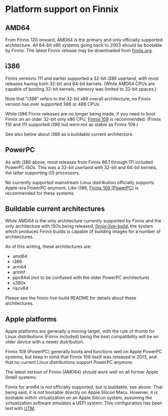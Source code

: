 # Platform support on Finnix

## AMD64

From Finnix 120 onward, AMD64 is the primary and only officially supported architecture. All 64-bit x86 systems going back to 2003 should be bootable by Finnix.  The latest Finnix release may be downloaded from [finnix.org](https://www.finnix.org/).

## i386

Finnix versions 111 and earlier supported a 32-bit i386 userland, with most releases having both 32-bit and 64-bit kernels. (While AMD64 CPUs are capable of booting 32-bit kernels, memory was limited to 32-bit spaces.)

Note that "i386" refers to the 32-bit x86 overall architecture; no Finnix version has ever supported 386 or 486 CPUs.

While i386 Finnix releases are no longer being made, if you need to boot Finnix on an older 32-bit only x86 CPU, [Finnix 109](https://www.finnix.org/releases/109/finnix-109.iso) is recommended. (Finnix 110 and 111 supported i386 but were not as stable as Finnix 109.)

See also below about i386 as a buildable current architecture.

## PowerPC

As with i386 above, most releases from Finnix 86.1 through 111 included PowerPC ISOs.  This was a 32-bit userland with 32-bit and 64-bit kernels, the latter supporting G5 processors.

No currently supported mainstream Linux distribution officially supports Apple-era PowerPC anymore. Like i386, [Finnix 109 (PowerPC)](https://www.finnix.org/releases/109/finnix-ppc-109.iso) is recommended for these systems.

## Buildable current architectures

While AMD64 is the only architecture currently supported by Finnix and the only architecture with ISOs being released, [finnix-live-build](https://github.com/finnix/finnix-live-build), the system which produces Finnix builds is capable of building images for a number of architectures.

As of this writing, these architectures are:

* amd64
* i386
* arm64
* armhf
* ppc64el (not to be confused with the older PowerPC architecture)
* s390x
* riscv64

Please see the finnix-live-build README for details about these architectures.

## Apple platforms

Apple platforms are generally a moving target, with the rule of thumb for Linux distributions (Finnix included) being the best compatibility will be an older device with a newer distribution.

Finnix 109 (PowerPC) generally boots and functions well on Apple PowerPC systems, but keep in mind that Finnix 109 itself was released in 2013, and that no current Linux distributions support PowerPC anymore.

The latest version of Finnix (AMD64) should work well on all former Apple (Intel) systems.

Finnix for arm64 is not officially supported, but is buildable, see above. That being said, it is not bootable directly on Apple Silicon Macs. However, it is bootable within virtualization on an Apple Silicon system, assuming the virtualization software emulates a UEFI system. This configuration has been test with [UTM](https://mac.getutm.app/).
